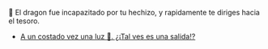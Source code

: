 🐉 El dragon fue incapazitado por tu hechizo, y rapidamente te diriges hacia el tesoro.

- [A un costado vez una luz 🔅. ¿¡Tal ves es una salida!?](1-1A.md)
